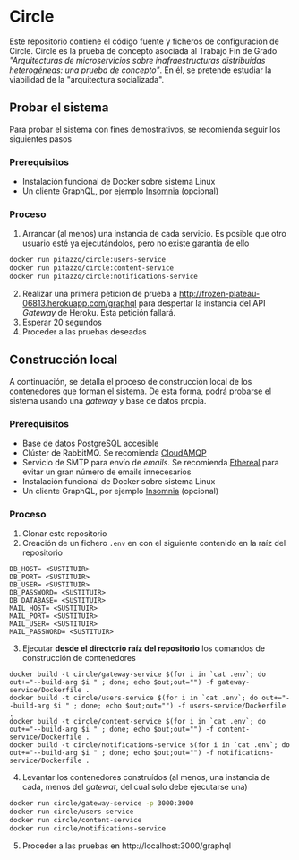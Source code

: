 # Circle
Este repositorio contiene el código fuente y ficheros de configuración de Circle. Circle es la prueba de concepto asociada al Trabajo Fin de Grado
*"Arquitecturas de microservicios sobre inafraestructuras distribuidas heterogéneas: una prueba de concepto"*. En él, se pretende estudiar la viabilidad
de la "arquitectura socializada".

## Probar el sistema
Para probar el sistema con fines demostrativos, se recomienda seguir los siguientes pasos
### Prerequisitos
- Instalación funcional de Docker sobre sistema Linux
- Un cliente GraphQL, por ejemplo [Insomnia](https://insomnia.rest/) (opcional)

### Proceso
1. Arrancar (al menos) una instancia de cada servicio. Es posible que otro usuario esté ya ejecutándolos, pero no existe garantía de ello
```bash
docker run pitazzo/circle:users-service
docker run pitazzo/circle:content-service
docker run pitazzo/circle:notifications-service
```
2. Realizar una primera petición de prueba a http://frozen-plateau-06813.herokuapp.com/graphql para despertar
la instancia del API *Gateway* de Heroku. Esta petición fallará.
3. Esperar 20 segundos
4. Proceder a las pruebas deseadas

## Construcción local
A continuación, se detalla el proceso de construcción local de los contenedores que forman el sistema. De esta forma, podrá probarse el sistema usando una
*gateway* y base de datos propia.

### Prerequisitos
- Base de datos PostgreSQL accesible
- Clúster de RabbitMQ. Se recomienda [CloudAMQP](https://www.cloudamqp.com/)
- Servicio de SMTP para envío de *emails*. Se recomienda [Ethereal](https://ethereal.email/) para evitar un gran número de emails innecesarios
- Instalación funcional de Docker sobre sistema Linux
- Un cliente GraphQL, por ejemplo [Insomnia](https://insomnia.rest/) (opcional)

### Proceso
1. Clonar este repositorio
2. Creación de un fichero ```.env``` en con el siguiente contenido en la raíz del repositorio
```
DB_HOST= <SUSTITUIR>
DB_PORT= <SUSTITUIR>
DB_USER= <SUSTITUIR>
DB_PASSWORD= <SUSTITUIR>
DB_DATABASE= <SUSTITUIR>
MAIL_HOST= <SUSTITUIR>
MAIL_PORT= <SUSTITUIR>
MAIL_USER= <SUSTITUIR>
MAIL_PASSWORD= <SUSTITUIR>
```
3. Ejecutar **desde el directorio raíz del repositorio** los comandos de construcción de contenedores
```
docker build -t circle/gateway-service $(for i in `cat .env`; do out+="--build-arg $i " ; done; echo $out;out="") -f gateway-service/Dockerfile .
docker build -t circle/users-service $(for i in `cat .env`; do out+="--build-arg $i " ; done; echo $out;out="") -f users-service/Dockerfile .
docker build -t circle/content-service $(for i in `cat .env`; do out+="--build-arg $i " ; done; echo $out;out="") -f content-service/Dockerfile .
docker build -t circle/notifications-service $(for i in `cat .env`; do out+="--build-arg $i " ; done; echo $out;out="") -f notifications-service/Dockerfile .
```
4. Levantar los contenedores construídos (al menos, una instancia de cada, menos del *gatewat*, del cual solo debe ejecutarse una)
```bash
docker run circle/gateway-service -p 3000:3000
docker run circle/users-service
docker run circle/content-service
docker run circle/notifications-service
```

5. Proceder a las pruebas en http://localhost:3000/graphql
